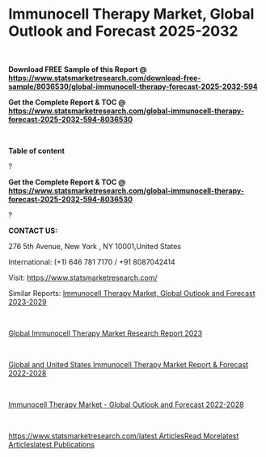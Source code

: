 <h1>Immunocell Therapy Market, Global Outlook and Forecast 2025-2032</h1><br/><p><strong>Download FREE Sample of this Report @ <a href="https://www.statsmarketresearch.com/download-free-sample/8036530/global-immunocell-therapy-forecast-2025-2032-594">https://www.statsmarketresearch.com/download-free-sample/8036530/global-immunocell-therapy-forecast-2025-2032-594</a></strong></p>
 
 
 
 <div><b>Get the Complete Report & TOC @ <a href="https://www.statsmarketresearch.com/global-immunocell-therapy-forecast-2025-2032-594-8036530">https://www.statsmarketresearch.com/global-immunocell-therapy-forecast-2025-2032-594-8036530</a></b></div>
 
 
 
 <p><br />
 
 <b>Table of content</b></p>
 
 
 
 <p>? </p>
 
 
 
 <div><b>Get the Complete Report & TOC @ <a href="https://www.statsmarketresearch.com/global-immunocell-therapy-forecast-2025-2032-594-8036530">https://www.statsmarketresearch.com/global-immunocell-therapy-forecast-2025-2032-594-8036530</a></b></div>
 
 
 
 <p>? </p>
 
 
 
 <p><b>CONTACT US:</b><br />
 
 276 5th Avenue, New York , NY 10001,United States<br />
 
 International: (+1) 646 781 7170 / +91 8087042414<br />
 
 Visit: <a href="https://www.statsmarketresearch.com/">https://www.statsmarketresearch.com/</a><br />
 
 Similar Reports: <a href="https://www.statsmarketresearch.com/global-immunocell-therapy-forecast-2025-2032-594-8036530">Immunocell Therapy Market, Global Outlook and Forecast 2023-2029</a><br />
 
 <br />
 
 <a href="https://www.statsmarketresearch.com/global-immunocell-therapy-forecast-2025-2032-594-8036530">Global Immunocell Therapy Market Research Report 2023</a><br />
 
 <br />
 
 <a href="https://www.statsmarketresearch.com/global-immunocell-therapy-forecast-2025-2032-594-8036530">Global and United States Immunocell Therapy Market Report & Forecast 2022-2028</a><br />
 
 <br />
 
 <a href="https://www.statsmarketresearch.com/global-immunocell-therapy-forecast-2025-2032-594-8036530">Immunocell Therapy Market - Global Outlook and Forecast 2022-2028</a><br />
 
 <br />
 
 <a href="https://gyeongbokgung.com">https://www.statsmarketresearch.com/</a><a href="https://hallyeomaritime.com">latest Articles</a><a href="https://jingwansa.com">Read More</a><a href="https://nguoiviet.jp/">latest Articles</a><a href="https://www.intelmarketresearch.com/">latest Publications</a></p>